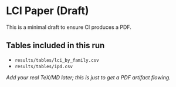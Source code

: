 ﻿# LCI Paper (Draft)

This is a minimal draft to ensure CI produces a PDF.

## Tables included in this run
- `results/tables/lci_by_family.csv`
- `results/tables/ipd.csv`

_Add your real TeX/MD later; this is just to get a PDF artifact flowing._
